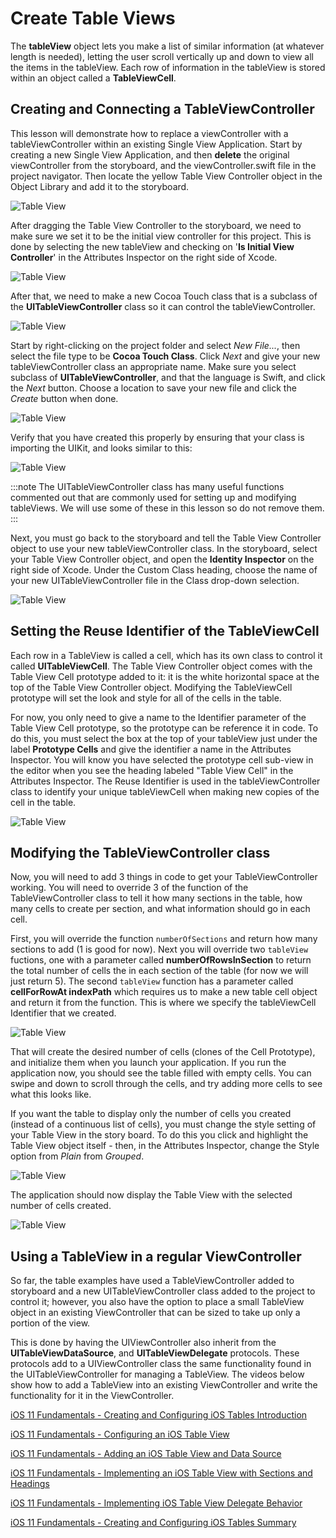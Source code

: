 # Create Table Views

The **tableView** object lets you make a list of similar information (at whatever length is needed), letting the user scroll vertically up and down to view all the items in the tableView.  Each row of information in the tableView is stored within an object called a **TableViewCell**.  

## Creating and Connecting a TableViewController

This lesson will demonstrate how to replace a viewController with a tableViewController within an existing Single View Application.  Start by creating a new Single View Application, and then **delete** the original viewController from the storyboard, and the viewController.swift file in the project navigator.  Then locate the yellow Table View Controller object in the Object Library and add it to the storyboard.

![Table View](/F2020/assets/img/TableViews_01.png)

After dragging the Table View Controller to the storyboard, we need to make sure we set it to be the initial view controller for this project.  This is done by selecting the new tableView and checking on '**Is Initial View Controller**' in the Attributes Inspector on the right side of Xcode.

![Table View](/F2020/assets/img/TableViews_02.png)

After that, we need to make a new Cocoa Touch class that is a subclass of the **UITableViewController** class so it can control the tableViewController.

![Table View](/F2020/assets/img/TableViews_03.png)

Start by right-clicking on the project folder and select *New File...*, then select the file type to be **Cocoa Touch Class**.  Click *Next* and give your new tableViewController class an appropriate name.  Make sure you select subclass of **UITableViewController**, and that the language is Swift, and click the *Next* button.  Choose a location to save your new file and click the *Create* button when done.

![Table View](/F2020/assets/img/TableViews_04.png)

Verify that you have created this properly by ensuring that your class is importing the UIKit, and looks similar to this:

![Table View](/F2020/assets/img/TableViews_05.png)

:::note
    The UITableViewController class has many useful functions commented out that are commonly used for setting up and modifying tableViews.  We will use some of these in this lesson so do not remove them.
:::

Next, you must go back to the storyboard and tell the Table View Controller object to use your new tableViewController class.  In the storyboard, select your Table View Controller object, and open the **Identity Inspector** on the right side of Xcode.  Under the Custom Class heading, choose the name of your new UITableViewController file in the Class drop-down selection.

![Table View](/F2020/assets/img/TableViews_06.png)

## Setting the Reuse Identifier of the TableViewCell

Each row in a TableView is called a cell, which has its own class to control it called **UITableViewCell**.  The Table View Controller object  comes with the Table View Cell prototype added to it: it is the white horizontal space at the top of the Table View Controller object.  Modifying the TableViewCell prototype will set the look and style for all of the cells in the table.

For now, you only need to give a name to the Identifier parameter of the Table View Cell prototype, so the prototype can be reference it in code.  To do this, you must select the box at the top of your tableView just under the label **Prototype Cells** and give the identifier a name in the Attributes Inspector.  You will know you have selected the prototype cell sub-view in the editor when you see the heading labeled "Table View Cell" in the Attributes Inspector.  The Reuse Identifier is used in the tableViewController class to identify your unique tableViewCell when making new copies of the cell in the table.

![Table View](/F2020/assets/img/TableViews_07.png)

## Modifying the TableViewController class

Now, you will need to add 3 things in code to get your TableViewController working.  You will need to override 3 of the function of the TableViewController class to tell it how many sections in the table, how many cells to create per section, and what information should go in each cell.

First, you will override the function `numberOfSections` and return how many sections to add (1 is good for now).  Next you will override two `tableView` fuctions, one with a parameter called **numberOfRowsInSection** to return the total number of cells the in each section of the table (for now we will just return 5).  The second `tableView` function has a parameter called **cellForRowAt indexPath** which requires us to make a new table cell object and return it from the function.  This is where we specify the tableViewCell Identifier that we created.

![Table View](/F2020/assets/img/TableViews_08.png)

That will create the desired number of cells (clones of the Cell Prototype), and initialize them when you launch your application. If you run the application now, you should see the table filled with empty cells.  You can swipe and down to scroll through the cells, and try adding more cells to see what this looks like.

If you want the table to display only the number of cells you created (instead of a continuous list of cells), you must change the style setting of your Table View in the story board.  To do this you click and highlight the Table View object itself - then, in the Attributes Inspector, change the Style option from *Plain* from *Grouped*.

![Table View](/F2020/assets/img/TableViews_09.png)

The application should now display the Table View with the selected number of cells created.

![Table View](/F2020/assets/img/TableViews_10.png)

## Using a TableView in a regular ViewController

So far, the table examples have used a TableViewController added to storyboard and a new UITableViewController class added to the project to control it; however, you also have the option to place a small TableView object in an existing ViewController that can be sized to take up only a portion of the view.

This is done by having the UIViewController also inherit from the **UITableViewDataSource**, and **UITableViewDelegate** protocols. These protocols add to a UIViewController class the same functionality found in the UITableViewController for managing a TableView.  The videos below show how to add a TableView into an existing ViewController and write the functionality for it in the ViewController.

[iOS 11 Fundamentals - Creating and Configuring iOS Tables Introduction <Badge text="Pluralsight"/>](https://app.pluralsight.com/course-player?clipId=556e28c8-6545-42c5-8809-b81e26bae7fd)

[iOS 11 Fundamentals - Configuring an iOS Table View <Badge text="Pluralsight"/>](https://app.pluralsight.com/course-player?clipId=11cae57b-9d2c-4948-976b-b97b4fa8ccae)

[iOS 11 Fundamentals - Adding an iOS Table View and Data Source <Badge text="Pluralsight"/>](https://app.pluralsight.com/course-player?clipId=23f2368d-9445-466d-91c1-325bcc8294db)

[iOS 11 Fundamentals - Implementing an iOS Table View with Sections and Headings <Badge text="Pluralsight"/>](https://app.pluralsight.com/course-player?clipId=4e621425-a81a-4a79-b18c-8765f474411f)

[iOS 11 Fundamentals - Implementing iOS Table View Delegate Behavior <Badge text="Pluralsight"/>](https://app.pluralsight.com/course-player?clipId=d8d12602-ba30-4b09-9920-af887475b452)

[iOS 11 Fundamentals - Creating and Configuring iOS Tables Summary <Badge text="Pluralsight"/>](https://app.pluralsight.com/course-player?clipId=f70bb870-0fd3-44ef-bd97-5de8ebde4e30)
